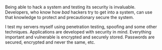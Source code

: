 Being able to hack a system and testing its security is
invaluable. Developers, who know how <em>bad</em> hackers try
to get into a system, can use that knowledge to protect and
precautionary secure the system.

I test my servers myself using penetration testing, spoofing
and some other techniques. Applications are developed with
security in mind. Everything important and vulnerable is
encrypted and securely stored. Passwords are secured,
encrypted and never the same, etc.
